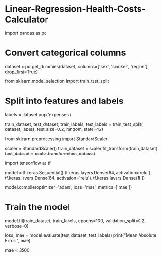 # Linear-Regression-Health-Costs-Calculator

import pandas as pd

# Convert categorical columns
dataset = pd.get_dummies(dataset, columns=['sex', 'smoker', 'region'], drop_first=True)


from sklearn.model_selection import train_test_split

# Split into features and labels
labels = dataset.pop('expenses')

train_dataset, test_dataset, train_labels, test_labels = train_test_split(
    dataset, labels, test_size=0.2, random_state=42)


from sklearn.preprocessing import StandardScaler

scaler = StandardScaler()
train_dataset = scaler.fit_transform(train_dataset)
test_dataset = scaler.transform(test_dataset)


import tensorflow as tf

model = tf.keras.Sequential([
    tf.keras.layers.Dense(64, activation='relu'),
    tf.keras.layers.Dense(64, activation='relu'),
    tf.keras.layers.Dense(1)
])

model.compile(optimizer='adam', loss='mae', metrics=['mae'])

# Train the model
model.fit(train_dataset, train_labels, epochs=100, validation_split=0.2, verbose=0)


loss, mae = model.evaluate(test_dataset, test_labels)
print("Mean Absolute Error:", mae)


mae < 3500
